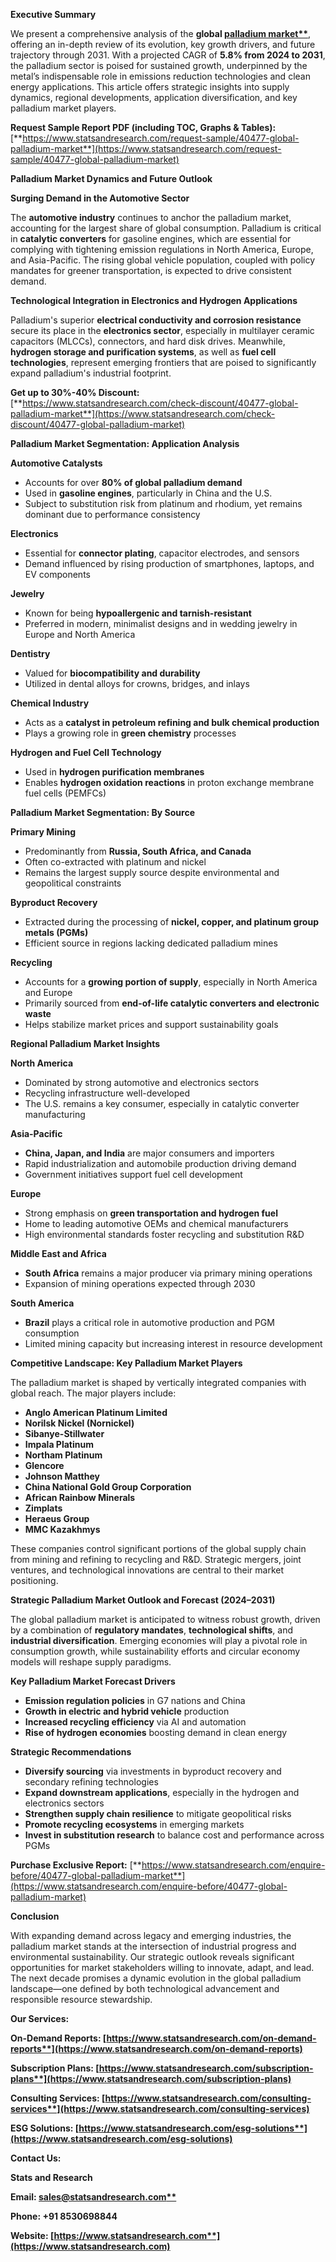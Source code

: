 ﻿**Executive Summary**

We present a comprehensive analysis of the **global [palladium market**](https://www.statsandresearch.com/report/40477-global-palladium-market)**, offering an in-depth review of its evolution, key growth drivers, and future trajectory through 2031. With a projected CAGR of **5.8% from 2024 to 2031**, the palladium sector is poised for sustained growth, underpinned by the metal’s indispensable role in emissions reduction technologies and clean energy applications. This article offers strategic insights into supply dynamics, regional developments, application diversification, and key palladium market players.

**Request Sample Report PDF (including TOC, Graphs & Tables):** [**https://www.statsandresearch.com/request-sample/40477-global-palladium-market**](https://www.statsandresearch.com/request-sample/40477-global-palladium-market)

**Palladium Market Dynamics and Future Outlook**

**Surging Demand in the Automotive Sector**

The **automotive industry** continues to anchor the palladium market, accounting for the largest share of global consumption. Palladium is critical in **catalytic converters** for gasoline engines, which are essential for complying with tightening emission regulations in North America, Europe, and Asia-Pacific. The rising global vehicle population, coupled with policy mandates for greener transportation, is expected to drive consistent demand.

**Technological Integration in Electronics and Hydrogen Applications**

Palladium's superior **electrical conductivity and corrosion resistance** secure its place in the **electronics sector**, especially in multilayer ceramic capacitors (MLCCs), connectors, and hard disk drives. Meanwhile, **hydrogen storage and purification systems**, as well as **fuel cell technologies**, represent emerging frontiers that are poised to significantly expand palladium's industrial footprint.

**Get up to 30%-40% Discount:** [**https://www.statsandresearch.com/check-discount/40477-global-palladium-market**](https://www.statsandresearch.com/check-discount/40477-global-palladium-market)

**Palladium Market Segmentation: Application Analysis**

**Automotive Catalysts**

- Accounts for over **80% of global palladium demand**
- Used in **gasoline engines**, particularly in China and the U.S.
- Subject to substitution risk from platinum and rhodium, yet remains dominant due to performance consistency

**Electronics**

- Essential for **connector plating**, capacitor electrodes, and sensors
- Demand influenced by rising production of smartphones, laptops, and EV components

**Jewelry**

- Known for being **hypoallergenic and tarnish-resistant**
- Preferred in modern, minimalist designs and in wedding jewelry in Europe and North America

**Dentistry**

- Valued for **biocompatibility and durability**
- Utilized in dental alloys for crowns, bridges, and inlays

**Chemical Industry**

- Acts as a **catalyst in petroleum refining and bulk chemical production**
- Plays a growing role in **green chemistry** processes

**Hydrogen and Fuel Cell Technology**

- Used in **hydrogen purification membranes**
- Enables **hydrogen oxidation reactions** in proton exchange membrane fuel cells (PEMFCs)

**Palladium Market Segmentation: By Source**

**Primary Mining**

- Predominantly from **Russia, South Africa, and Canada**
- Often co-extracted with platinum and nickel
- Remains the largest supply source despite environmental and geopolitical constraints

**Byproduct Recovery**

- Extracted during the processing of **nickel, copper, and platinum group metals (PGMs)**
- Efficient source in regions lacking dedicated palladium mines

**Recycling**

- Accounts for a **growing portion of supply**, especially in North America and Europe
- Primarily sourced from **end-of-life catalytic converters and electronic waste**
- Helps stabilize market prices and support sustainability goals

**Regional Palladium Market Insights**

**North America**

- Dominated by strong automotive and electronics sectors
- Recycling infrastructure well-developed
- The U.S. remains a key consumer, especially in catalytic converter manufacturing

**Asia-Pacific**

- **China, Japan, and India** are major consumers and importers
- Rapid industrialization and automobile production driving demand
- Government initiatives support fuel cell development

**Europe**

- Strong emphasis on **green transportation and hydrogen fuel**
- Home to leading automotive OEMs and chemical manufacturers
- High environmental standards foster recycling and substitution R&D

**Middle East and Africa**

- **South Africa** remains a major producer via primary mining operations
- Expansion of mining operations expected through 2030

**South America**

- **Brazil** plays a critical role in automotive production and PGM consumption
- Limited mining capacity but increasing interest in resource development

**Competitive Landscape: Key Palladium Market Players**

The palladium market is shaped by vertically integrated companies with global reach. The major players include:

- **Anglo American Platinum Limited**
- **Norilsk Nickel (Nornickel)**
- **Sibanye-Stillwater**
- **Impala Platinum**
- **Northam Platinum**
- **Glencore**
- **Johnson Matthey**
- **China National Gold Group Corporation**
- **African Rainbow Minerals**
- **Zimplats**
- **Heraeus Group**
- **MMC Kazakhmys**

These companies control significant portions of the global supply chain from mining and refining to recycling and R&D. Strategic mergers, joint ventures, and technological innovations are central to their market positioning.

**Strategic Palladium Market Outlook and Forecast (2024–2031)**

The global palladium market is anticipated to witness robust growth, driven by a combination of **regulatory mandates**, **technological shifts**, and **industrial diversification**. Emerging economies will play a pivotal role in consumption growth, while sustainability efforts and circular economy models will reshape supply paradigms.

**Key Palladium Market Forecast Drivers**

- **Emission regulation policies** in G7 nations and China
- **Growth in electric and hybrid vehicle** production
- **Increased recycling efficiency** via AI and automation
- **Rise of hydrogen economies** boosting demand in clean energy

**Strategic Recommendations**

- **Diversify sourcing** via investments in byproduct recovery and secondary refining technologies
- **Expand downstream applications**, especially in the hydrogen and electronics sectors
- **Strengthen supply chain resilience** to mitigate geopolitical risks
- **Promote recycling ecosystems** in emerging markets
- **Invest in substitution research** to balance cost and performance across PGMs

**Purchase Exclusive Report:** [**https://www.statsandresearch.com/enquire-before/40477-global-palladium-market**](https://www.statsandresearch.com/enquire-before/40477-global-palladium-market)

**Conclusion**

With expanding demand across legacy and emerging industries, the palladium market stands at the intersection of industrial progress and environmental sustainability. Our strategic outlook reveals significant opportunities for market stakeholders willing to innovate, adapt, and lead. The next decade promises a dynamic evolution in the global palladium landscape—one defined by both technological advancement and responsible resource stewardship.

**Our Services:**

**On-Demand Reports: [https://www.statsandresearch.com/on-demand-reports**](https://www.statsandresearch.com/on-demand-reports)**

**Subscription Plans: [https://www.statsandresearch.com/subscription-plans**](https://www.statsandresearch.com/subscription-plans)**

**Consulting Services: [https://www.statsandresearch.com/consulting-services**](https://www.statsandresearch.com/consulting-services)**

**ESG Solutions: [https://www.statsandresearch.com/esg-solutions**](https://www.statsandresearch.com/esg-solutions)**

**Contact Us:**

**Stats and Research**

**Email: [sales@statsandresearch.com**](mailto:sales@statsandresearch.com)**

**Phone: +91 8530698844**

**Website: [https://www.statsandresearch.com**](https://www.statsandresearch.com)**

